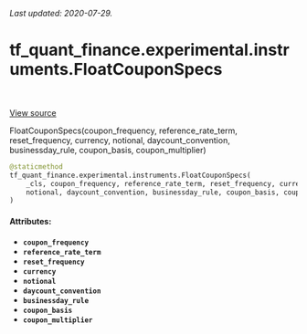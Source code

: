 <!--
This file is generated by a tool. Do not edit directly.
For open-source contributions the docs will be updated automatically.
-->

*Last updated: 2020-07-29.*

<div itemscope itemtype="http://developers.google.com/ReferenceObject">
<meta itemprop="name" content="tf_quant_finance.experimental.instruments.FloatCouponSpecs" />
<meta itemprop="path" content="Stable" />
<meta itemprop="property" content="__new__"/>
</div>

# tf_quant_finance.experimental.instruments.FloatCouponSpecs

<!-- Insert buttons and diff -->

<table class="tfo-notebook-buttons tfo-api" align="left">
</table>

<a target="_blank" href="https://github.com/google/tf-quant-finance/blob/master/tf_quant_finance/experimental/instruments/rates_common.py">View source</a>



FloatCouponSpecs(coupon_frequency, reference_rate_term, reset_frequency, currency, notional, daycount_convention, businessday_rule, coupon_basis, coupon_multiplier)

```python
@staticmethod
tf_quant_finance.experimental.instruments.FloatCouponSpecs(
    _cls, coupon_frequency, reference_rate_term, reset_frequency, currency,
    notional, daycount_convention, businessday_rule, coupon_basis, coupon_multiplier
)
```



<!-- Placeholder for "Used in" -->


#### Attributes:

* <b>`coupon_frequency`</b>
* <b>`reference_rate_term`</b>
* <b>`reset_frequency`</b>
* <b>`currency`</b>
* <b>`notional`</b>
* <b>`daycount_convention`</b>
* <b>`businessday_rule`</b>
* <b>`coupon_basis`</b>
* <b>`coupon_multiplier`</b>


